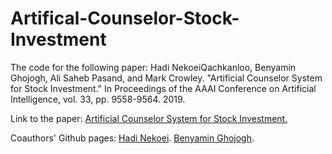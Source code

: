 # Artifical-Counselor-Stock-Investment
The code for the following paper:
Hadi NekoeiQachkanloo, Benyamin Ghojogh, Ali Saheb Pasand, and Mark Crowley. "Artificial Counselor System for Stock Investment." In Proceedings of the AAAI Conference on Artificial Intelligence, vol. 33, pp. 9558-9564. 2019.

Link to the paper:
[Artificial Counselor System for Stock Investment.](https://ojs.aaai.org/index.php/AAAI/article/view/5016/4889)

Coauthors' Github pages:
[Hadi Nekoei](https://github.com/hnekoeiq).
[Benyamin Ghojogh](https://github.com/bghojogh).

